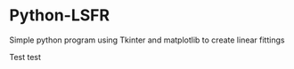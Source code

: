 # Python-LSFR
Simple python program using Tkinter and matplotlib to create linear fittings


Test test 
